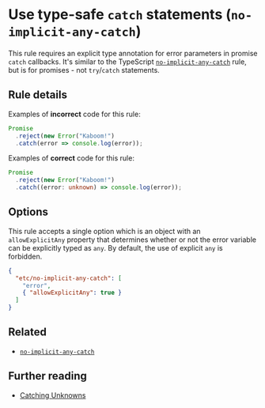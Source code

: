 # Use type-safe `catch` statements (`no-implicit-any-catch`)

This rule requires an explicit type annotation for error parameters in promise `catch` callbacks. It's similar to the TypeScript [`no-implicit-any-catch`](https://github.com/typescript-eslint/typescript-eslint/blob/e01204931e460f5e6731abc443c88d666ca0b07a/packages/eslint-plugin/docs/rules/no-implicit-any-catch.md) rule, but is for promises - not `try`/`catch` statements.

## Rule details

Examples of **incorrect** code for this rule:

```ts
Promise
  .reject(new Error("Kaboom!")
  .catch(error => console.log(error));
```

Examples of **correct** code for this rule:

```ts
Promise
  .reject(new Error("Kaboom!")
  .catch((error: unknown) => console.log(error));
```

## Options

This rule accepts a single option which is an object with an `allowExplicitAny` property that determines whether or not the error variable can be explicitly typed as `any`. By default, the use of explicit `any` is forbidden.

```json
{
  "etc/no-implicit-any-catch": [
    "error",
    { "allowExplicitAny": true }
  ]
}
```

## Related

- [`no-implicit-any-catch`](https://github.com/typescript-eslint/typescript-eslint/blob/e01204931e460f5e6731abc443c88d666ca0b07a/packages/eslint-plugin/docs/rules/no-implicit-any-catch.md)

## Further reading

- [Catching Unknowns](https://ncjamieson.com/catching-unknowns/)